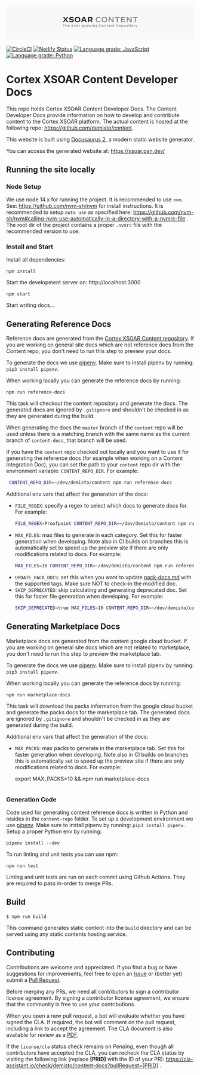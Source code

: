 ![Content logo](https://raw.githubusercontent.com/demisto/content/813c5e98d9ebace80d3f4e0ff88734cac6d5b5d5/xsoar_content_logo.png)

[![CircleCI](https://circleci.com/gh/demisto/content-docs.svg?style=svg)](https://circleci.com/gh/demisto/content-docs)
[![Netlify Status](https://api.netlify.com/api/v1/badges/7f059c11-2192-4c11-8578-a15b32db377d/deploy-status)](https://app.netlify.com/sites/demisto-content-docs/deploys)
[![Language grade: JavaScript](https://img.shields.io/lgtm/grade/javascript/g/demisto/content-docs.svg?logo=lgtm&logoWidth=18)](https://lgtm.com/projects/g/demisto/content-docs/context:javascript) 
[![Language grade: Python](https://img.shields.io/lgtm/grade/python/g/demisto/content-docs.svg?logo=lgtm&logoWidth=18)](https://lgtm.com/projects/g/demisto/content-docs/context:python)

# Cortex XSOAR Content Developer Docs
This repo holds Cortex XSOAR Content Developer Docs. The Content Developer Docs provide information on how to develop and contribute content to the Cortex XSOAR platform. The actual content is hosted at the following repo: https://github.com/demisto/content. 

This website is built using [Docusaurus 2](https://v2.docusaurus.io/), a modern static website generator.

You can access the generated website at: https://xsoar.pan.dev/ 

## Running the site locally
### Node Setup
We use node 14.x for running the project. It is recommended to use `nvm`. See: https://github.com/nvm-sh/nvm for install instructions. It is recommended to setup `auto use` as specified here: https://github.com/nvm-sh/nvm#calling-nvm-use-automatically-in-a-directory-with-a-nvmrc-file . The root dir of the project contains a proper `.nvmrc` file with the recommended version to use.

### Install and Start
Install all dependencies:
```
npm install
```
Start the development server on: http://localhost:3000
```
npm start
```
Start writing docs...

## Generating Reference Docs
Reference docs are generated from the [Cortex XSOAR Content repository](https://github.com/demisto/content). If you are working on general site docs which are not reference docs from the Content repo, you don't need to run this step to preview your docs.

To generate the docs we use [pipenv](https://github.com/pypa/pipenv). Make sure to install pipenv by running: `pip3 install pipenv`.

When working locally you can generate the reference docs by running:
```
npm run reference-docs
```
This task will checkout the content repository and generate the docs. The generated docs are ignored by `.gitignore` and shouldn't be checked in as they are generated during the build.

When generating the docs the `master` branch of the `content` repo will be used unless there is a matching branch with the same name as the current branch of `content-docs`, that branch will be used. 

If you have the `content` repo checked out locally and you want to use it for generating the reference docs (for example when working on a Content Integration Doc), you can set the path to your `content` repo dir with the environment variable: `CONTENT_REPO_DIR`. For example:
```bash
 CONTENT_REPO_DIR=~/dev/demisto/content npm run reference-docs
```
Additional env vars that affect the generation of the docs:
* `FILE_REGEX`: specify a regex to select which docs to generate docs for. For example: 
  ```bash
  FILE_REGEX=Proofpoint CONTENT_REPO_DIR=~/dev/demisto/content npm run reference-docs
  ```
* `MAX_FILES`: max files to generate in each category. Set this for faster generation when developing. Note also in CI builds on branches this is automatically set to speed up the preview site if there are only modifications related to docs. For example:
  ```bash
  MAX_FILES=10 CONTENT_REPO_DIR=~/dev/demisto/content npm run reference-docs
  ```
* `UPDATE_PACK_DOCS`: set this when you want to update [pack-docs.md](docs/documentation/pack-docs.md) with the supported tags. Make sure NOT to check-in the modified doc.
* `SKIP_DEPRECATED`: skip calculating and generating deprecated doc. Set this for faster file generation when developing. For example:
  ```bash
  SKIP_DEPRECATED=true MAX_FILES=10 CONTENT_REPO_DIR=~/dev/demisto/content npm run reference-docs
  ```
  
  
## Generating Marketplace Docs
Marketplace docs are generated from the content google cloud bucket. If you are working on general site docs which are not related to marketplace, you don't need to run this step to preview the marketplace tab.

To generate the docs we use [pipenv](https://github.com/pypa/pipenv). Make sure to install pipenv by running: `pip3 install pipenv`.

When working locally you can generate the reference docs by running:
```
npm run marketplace-docs
```
This task will download the packs information from the google cloud bucket and generate the packs docs for the marketplace tab. The generated docs are ignored by `.gitignore` and shouldn't be checked in as they are generated during the build.

Additional env vars that affect the generation of the docs:
* `MAX_PACKS`: max packs to generate in the marketplace tab. Set this for faster generation when developing. Note also in CI builds on branches this is automatically set to speed up the preview site if there are only modifications related to docs. For example:
  
  export MAX_PACKS=10 && npm run marketplace-docs
  ```
### Generation Code
Code used for generating content reference docs is written in Python and resides in the `content-repo` folder. To set up a development environment we use [pipenv](https://github.com/pypa/pipenv). Make sure to install pipenv by running: `pip3 install pipenv`. Setup a proper Python env by running:
```
pipenv install --dev
```
To run linting and unit tests you can use npm:
```
npm run test
```
Linting and unit tests are run on each commit using Github Actions. They are required to pass in-order to merge PRs.

## Build

```
$ npm run build
```

This command generates static content into the `build` directory and can be served using any static contents hosting service.

## Contributing
Contributions are welcome and appreciated. If you find a bug or have suggestions for improvements, feel free to open an [Issue](https://github.com/demisto/content-docs/issues) or (better yet) submit a [Pull Request](https://github.com/demisto/content-docs/pulls). 

Before merging any PRs, we need all contributors to sign a contributor license agreement. By signing a contributor license agreement, we ensure that the community is free to use your contributions.

When you open a new pull request, a bot will evaluate whether you have signed the CLA. If required, the bot will comment on the pull request, including a link to accept the agreement. The CLA document is also available for review as a [PDF](https://github.com/demisto/content/blob/master/docs/cla.pdf).

If the `license/cla` status check remains on *Pending*, even though all contributors have accepted the CLA, you can recheck the CLA status by visiting the following link (replace **[PRID]** with the ID of your PR): https://cla-assistant.io/check/demisto/content-docs?pullRequest=[PRID] .
